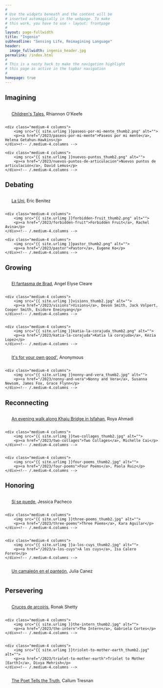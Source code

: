 ```yaml
---
#
# Use the widgets beneath and the content will be
# inserted automagically in the webpage. To make
# this work, you have to use › layout: frontpage
#
layout: page-fullwidth
title: "Ingenio"
subheadline: "Sensing Life, Reimagining Language"
header:
  image_fullwidth: ingenio_header.jpg
permalink: /index.html
#
# This is a nasty hack to make the navigation highlight
# this page as active in the topbar navigation
#
homepage: true
---
```


## Imagining
<div class="row t30">
    <div class="medium-4 columns">
        <img src="{{ site.urlimg }}childrens-tales_thumb2.jpg" alt="">
        <p><a href="/2023/childrens-tales">Children's Tales</a>, Rhiannon O'Keefe</p>
    </div><!-- /.medium-4.columns -->

    <div class="medium-4 columns">
        <img src="{{ site.urlimg }}paseos-por-mi-mente_thumb2.png" alt="">
        <p><a href="/2023/paseos-por-mi-mente">Paseos por mi mente</a>, Helena Getahun-Hawkins</p>
    </div><!-- /.medium-4.columns -->
	
    <div class="medium-4 columns">
        <img src="{{ site.urlimg }}nuevos-puntos_thumb2.png" alt="">
        <p><a href="/2023/nuevos-puntos-de-articulacion">Nuevos puntos de articulación</a>, David Lemus</p>
    </div><!-- /.medium-4.columns -->

</div>

## Debating

<div class="row t30">
    <div class="medium-4 columns">
        <img src="{{ site.urlimg }}la-uni_thumb2.png" alt="">
        <p><a href="/2023/la-uni">La Uni</a>, Eric Benitez</p>
    </div><!-- /.medium-4.columns -->

    <div class="medium-4 columns">
        <img src="{{ site.urlimg }}forbidden-fruit_thumb2.png" alt="">
        <p><a href="/2023/forbidden-fruit">Forbidden Fruit</a>, Rachel Avina</p>
    </div><!-- /.medium-4.columns -->
	
    <div class="medium-4 columns">
        <img src="{{ site.urlimg }}pastor_thumb2.png" alt="">
        <p><a href="/2023/pastor">Pastor</a>, Eugene Ko</p>
    </div><!-- /.medium-4.columns -->
</div>

## Growing

<div class="row t30">
    <div class="medium-4 columns">
        <img src="{{ site.urlimg }}el-fantasma-de-brad_thumb2.png" alt="">
        <p><a href="/2023/el-fantsama-de-brad">El fantasma de Brad</a>, Angel Elyse Cleare</p>
    </div><!-- /.medium-4.columns -->

    <div class="medium-4 columns">
        <img src="{{ site.urlimg }}visions_thumb2.jpg" alt="">
        <p><a href="/2023/visions">Visions</a>, Devon Smith, Jack Volpert, Cooper Smith, Esidore Eneinyang</p>
    </div><!-- /.medium-4.columns -->
	

    <div class="medium-4 columns">
        <img src="{{ site.urlimg }}katia-la-corajuda_thumb2.png" alt="">
        <p><a href="/2023/katia-la-corajuda">Katia la corajuda</a>, Kezia Lopez</p>
    </div><!-- /.medium-4.columns -->
	
</div>	


<div class="row t30">
    <div class="medium-4 columns">
        <img src="{{ site.urlimg }}its-for-your-own-good_thumb2.jpg" alt="">
        <p><a href="/2023/its-for-your-own-good">It's for your own good'</a>, Anonymous</p>
    </div><!-- /.medium-4.columns -->

    <div class="medium-4 columns">
        <img src="{{ site.urlimg }}nonny-and-vera_thumb2.jpg" alt="">
        <p><a href="/2023/nonny-and-vera">Nonny and Vera</a>, Susanna Newsom, James Fox, Grace Flynn</p>
    </div><!-- /.medium-4.columns -->

	
</div>	


## Reconnecting
<div class="row t30">
    <div class="medium-4 columns">
        <img src="{{ site.urlimg }}an-evening-walk-along-khaju-bridge-in-isfahan_thumb2.jpg" alt="">
        <p><a href="/2023/an-evening-walk-along-khaju-bridge-in-isfahan/">An evening walk along Khaju Bridge in Isfahan</a>, Roya Ahmadi</p>
    </div><!-- /.medium-4.columns -->

    <div class="medium-4 columns">
        <img src="{{ site.urlimg }}two-collages_thumb2.jpg" alt="">
        <p><a href="/2023/two-collages">Two Collages</a>, Michelle Cai</p>
    </div><!-- /.medium-4.columns -->
	

    <div class="medium-4 columns">
        <img src="{{ site.urlimg }}four-poems_thumb2.jpg" alt="">
        <p><a href="/2023/four-poems">Four Poems</a>, Paola Ruiz</p>
    </div><!-- /.medium-4.columns -->
	
</div>	


## Honoring
<div class="row t30">
    <div class="medium-4 columns">
        <img src="{{ site.urlimg }}si-se-puede_thumb2.png" alt="">
        <p><a href="/2023/si-se-puede/">Sí se puede</a>, Jessica Pacheco</p>
    </div><!-- /.medium-4.columns -->

    <div class="medium-4 columns">
        <img src="{{ site.urlimg }}three-poems_thumb2.jpg" alt="">
        <p><a href="/2023/three-poems">Three Poems</a>, Kara Aguilar</p>
    </div><!-- /.medium-4.columns -->
	

    <div class="medium-4 columns">
        <img src="{{ site.urlimg }}a-los-cuys_thumb2.jpg" alt="">
        <p><a href="/2023/a-los-cuys">A los cuys</a>, Isa Calero Forero</p>
    </div><!-- /.medium-4.columns -->
	
</div>	

<div class="row t30">
    <div class="medium-4 columns">
        <img src="{{ site.urlimg }}un-camaleon-en-el-panteon2.jpg" alt="">
        <p><a href="/2023/un-camaleon-en-el-panteon/">Un camaleón en el panteón</a>, Julia Canez</p>
    </div><!-- /.medium-4.columns -->

	
</div>	


## Persevering
<div class="row t30">
    <div class="medium-4 columns">
        <img src="{{ site.urlimg }}cruces-de-arcoiris_thumb2.jpg" alt="">
        <p><a href="/2023/cruces-de-arcoiris/">Cruces de arcoíris</a>, Ronak Shetty</p>
    </div><!-- /.medium-4.columns -->

    <div class="medium-4 columns">
        <img src="{{ site.urlimg }}the-intern_thumb2.jpg" alt="">
        <p><a href="/2023/the-intern">The Intern</a>, Gabriela Cortes</p>
    </div><!-- /.medium-4.columns -->
	

    <div class="medium-4 columns">
        <img src="{{ site.urlimg }}triolet-to-mother-earth_thumb2.jpg" alt="">
        <p><a href="/2023/triolet-to-mother-earth">Triolet to Mother [Earth]</a>, Divya Mehrish</p>
    </div><!-- /.medium-4.columns -->
	
</div>	

<div class="row t30">
    <div class="medium-4 columns">
        <img src="{{ site.urlimg }}the-poet-tells-the-truth_thumb2.jpg" alt="">
        <p><a href="/2023/the-poet-tells-the-truth/">The Poet Tells the Truth</a>, Callum Tresnan</p>
    </div><!-- /.medium-4.columns -->

	
</div>	
